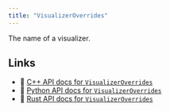 ```yaml
---
title: "VisualizerOverrides"
---
```


The name of a visualizer.


## Links
 * 🌊 [C++ API docs for `VisualizerOverrides`](https://ref.rerun.io/docs/cpp/stable/structrerun_1_1components_1_1VisualizerOverrides.html)
 * 🐍 [Python API docs for `VisualizerOverrides`](https://ref.rerun.io/docs/python/stable/common/components#rerun.components.VisualizerOverrides)
 * 🦀 [Rust API docs for `VisualizerOverrides`](https://docs.rs/rerun/latest/rerun/components/struct.VisualizerOverrides.html)


